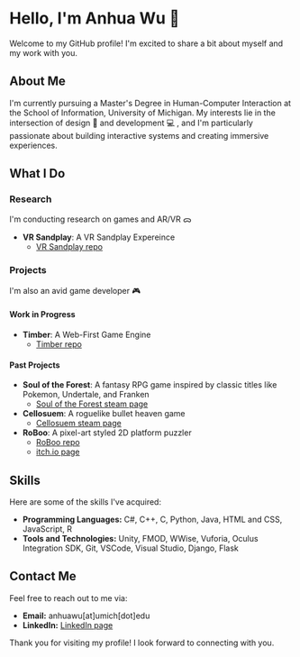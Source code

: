# Hello, I'm Anhua Wu 👋

Welcome to my GitHub profile! I'm excited to share a bit about myself and my work with you.

## About Me

I'm currently pursuing a Master's Degree in Human-Computer Interaction at the School of Information, University of Michigan. My interests lie in the intersection of design 🎨 and development 💻 , and I'm particularly passionate about building interactive systems and creating immersive experiences.

## What I Do

### Research
I'm conducting research on games and AR/VR ᯅ
- **VR Sandplay**: A VR Sandplay Expereince
  - [VR Sandplay repo](https://github.com/AnhuaW/VR-Sandplay/tree/main) 

### Projects
I'm also an avid game developer 🎮
#### Work in Progress
  - **Timber**: A Web-First Game Engine
    - [Timber repo](https://github.com/ayarger/timber)
#### Past Projects
  - **Soul of the Forest**: A fantasy RPG game inspired by classic titles like Pokemon, Undertale, and Franken
    - [Soul of the Forest steam page](https://store.steampowered.com/app/2880650/Soul_of_the_Forest/)
  - **Cellosuem**: A roguelike bullet heaven game
    - [Cellosuem steam page](https://store.steampowered.com/app/2557580/Cellosseum/?curator_clanid=1114354)  
  - **RoBoo**: A pixel-art styled 2D platform puzzler
    - [RoBoo repo](https://github.com/AnhuaW/RoBoo)
    - [itch.io page](https://dame-dane.itch.io/roboo)

## Skills

Here are some of the skills I've acquired:

- **Programming Languages:** C#, C++, C, Python, Java, HTML and CSS, JavaScript, R
- **Tools and Technologies:** Unity, FMOD, WWise, Vuforia, Oculus Integration SDK, Git, VSCode, Visual Studio, Django, Flask

## Contact Me

Feel free to reach out to me via:

- **Email:** anhuawu[at]umich[dot]edu
- **LinkedIn:** [LinkedIn page](https://www.linkedin.com/in/anhua-wu/)

Thank you for visiting my profile! I look forward to connecting with you.
